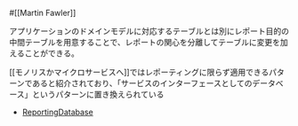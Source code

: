 #[[Martin Fawler]]

アプリケーションのドメインモデルに対応するテーブルとは別にレポート目的の中間テーブルを用意することで、レポートの関心を分離してテーブルに変更を加えることができる。

[[モノリスかマイクロサービスへ]]ではレポーティングに限らず適用できるパターンであると紹介されており、「サービスのインターフェースとしてのデータベース」というパターンに置き換えられている

- [ReportingDatabase](https://bliki-ja.github.io/ReportingDatabase)